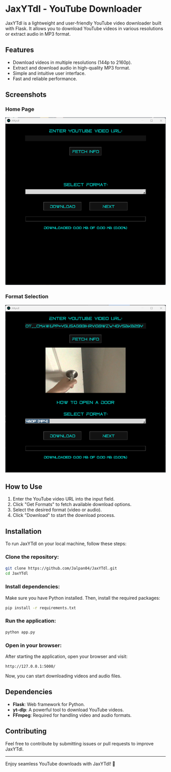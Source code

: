 # JaxYTdl - YouTube Downloader

JaxYTdl is a lightweight and user-friendly YouTube video downloader built with Flask. It allows you to download YouTube videos in various resolutions or extract audio in MP3 format.

## Features
- Download videos in multiple resolutions (144p to 2160p).
- Extract and download audio in high-quality MP3 format.
- Simple and intuitive user interface.
- Fast and reliable performance.

## Screenshots

### Home Page
![JaxYTdl Home Page](static/front_page.png)

### Format Selection
![Format Selection](static/after_input.png)

## How to Use
1. Enter the YouTube video URL into the input field.
2. Click "Get Formats" to fetch available download options.
3. Select the desired format (video or audio).
4. Click "Download" to start the download process.

## Installation

To run JaxYTdl on your local machine, follow these steps:

### Clone the repository:
```bash
git clone https://github.com/Jalpan04/JaxYTdl.git
cd JaxYTdl
```

### Install dependencies:
Make sure you have Python installed. Then, install the required packages:
```bash
pip install -r requirements.txt
```

### Run the application:
```bash
python app.py
```

### Open in your browser:
After starting the application, open your browser and visit:
```
http://127.0.0.1:5000/
```
Now, you can start downloading videos and audio files.

## Dependencies
- **Flask**: Web framework for Python.
- **yt-dlp**: A powerful tool to download YouTube videos.
- **FFmpeg**: Required for handling video and audio formats.

## Contributing
Feel free to contribute by submitting issues or pull requests to improve JaxYTdl.

---

Enjoy seamless YouTube downloads with JaxYTdl! 🚀

